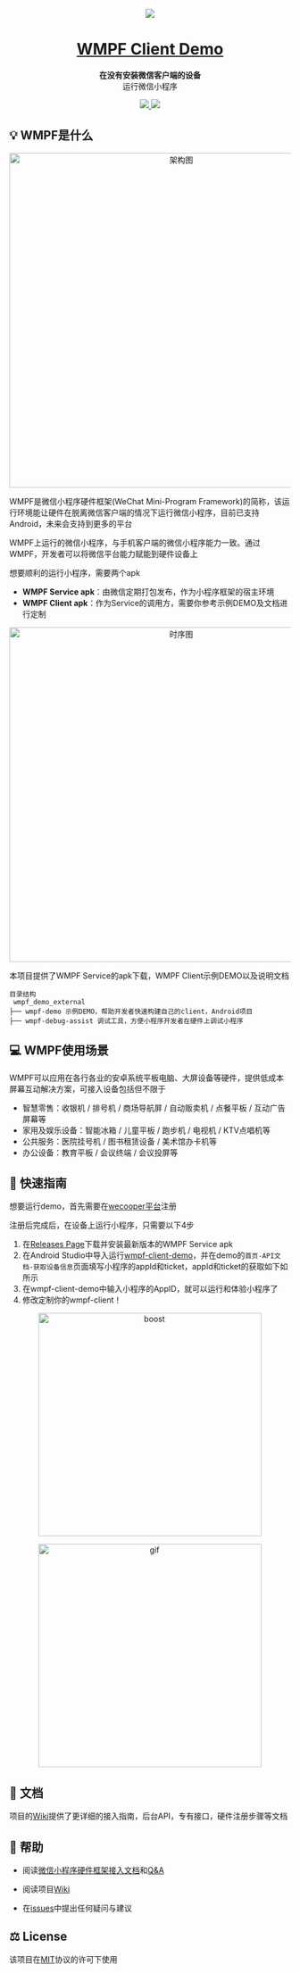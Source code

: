 <p align="center">
<a href="https://developers.weixin.qq.com/doc/oplatform/Miniprogram_Frame/">
    <img src="https://github.com/wmpf/wmpf_demo_external/blob/master/assets/logo.png" />
</a>
</p>

<h1 align="center">
  <a href="https://github.com/wmpf/wmpf_demo_external/">
   WMPF Client Demo
  </a>
</h1>

<p align="center">
  <strong>在没有安装微信客户端的设备</strong><br>
运行微信小程序
</p>

<p align="center">
	
<a href="https://img.shields.io/badge/license-MIT-blue.svg">
    <img src="https://img.shields.io/badge/license-MIT-blue.svg" />
</a>

<a href="https://github.com/wmpf/wmpf_demo_external/releases">
    <img src="https://img.shields.io/github/v/release/wmpf/wmpf_demo_external.svg" />
</a>
</p>


## 💡 WMPF是什么


<p align="center" >
<img  width = "600" src="https://github.com/wmpf/wmpf_demo_external/blob/master/assets/arch.png" alt="架构图" align=center />
</p>

WMPF是微信小程序硬件框架(WeChat Mini-Program Framework)的简称，该运行环境能让硬件在脱离微信客户端的情况下运行微信小程序，目前已支持Android，未来会支持到更多的平台

WMPF上运行的微信小程序，与手机客户端的微信小程序能力一致。通过WMPF，开发者可以将微信平台能力赋能到硬件设备上

想要顺利的运行小程序，需要两个apk

* **WMPF Service apk**：由微信定期打包发布，作为小程序框架的宿主环境
* **WMPF Client apk**：作为Service的调用方，需要你参考示例DEMO及文档进行定制


<p align="center" >
<img  width = "600" src="https://github.com/wmpf/wmpf_demo_external/blob/master/assets/seqDiag.png" alt="时序图" align=center />
</p>


本项目提供了WMPF Service的apk下载，WMPF Client示例DEMO以及说明文档

```
目录结构
 wmpf_demo_external
├── wmpf-demo 示例DEMO，帮助开发者快速构建自己的client，Android项目
├── wmpf-debug-assist 调试工具，方便小程序开发者在硬件上调试小程序
```

## 💻 WMPF使用场景

WMPF可以应用在各行各业的安卓系统平板电脑、大屏设备等硬件，提供低成本屏幕互动解决方案，可接入设备包括但不限于

* 智慧零售：收银机 / 排号机 / 商场导航屏 / 自动贩卖机 / 点餐平板 / 互动广告屏幕等
* 家用及娱乐设备：智能冰箱 / 儿童平板 / 跑步机 / 电视机 / KTV点唱机等
* 公共服务：医院挂号机 / 图书租赁设备 / 美术馆办卡机等
* 办公设备：教育平板 / 会议终端 / 会议投屏等

## 🚀 快速指南

想要运行demo，首先需要在[wecooper平台](https://wecooper.weixin.qq.com/)注册

注册后完成后，在设备上运行小程序，只需要以下4步

1. 在[Releases Page](https://github.com/wmpf/wmpf_demo_external/releases)下载并安装最新版本的WMPF Service apk
2. 在Android Studio中导入运行[wmpf-client-demo](https://github.com/wmpf/wmpf_demo_external/tree/master/wmpf-demo)，并在demo的`首页-API文档-获取设备信息`页面填写小程序的appId和ticket，appId和ticket的获取如下如所示
3. 在wmpf-client-demo中输入小程序的AppID，就可以运行和体验小程序了
4. 修改定制你的wmpf-client！

<p align="center">
<img src="https://github.com/wmpf/wmpf_demo_external/blob/master/assets/boost.png" width = "400" alt="boost" align=center />
</p>

<p align="center">
<img src="https://github.com/wmpf/wmpf_demo_external/blob/master/assets/wxa_demo.gif" width = "400" alt="gif" align=center />
</p>

## 📖 文档

项目的[Wiki](https://github.com/wmpf/wmpf_demo_external/wiki)提供了更详细的接入指南，后台API，专有接口，硬件注册步骤等文档

## 🙋 帮助

* 阅读[微信小程序硬件框架接入文档](https://developers.weixin.qq.com/doc/oplatform/Miniprogram_Frame/)和[Q&A](https://github.com/wmpf/wmpf_demo_external/wiki/Q&A)

* 阅读项目[Wiki](https://github.com/wmpf/wmpf_demo_external/wiki)

* 在[issues](https://github.com/wmpf/wmpf_demo_external/issues)中提出任何疑问与建议

## ⚖️ License

该项目在[MIT](https://github.com/wmpf/LICENSE)协议的许可下使用
